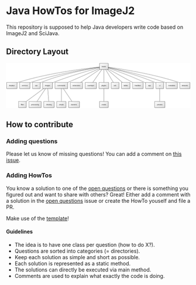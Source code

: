 # Java HowTos for ImageJ2

This repository is supposed to help Java developers write code based on ImageJ2 and SciJava.

## **Directory Layout**
![howtos folder and file map](howto_map.png)

## How to contribute

### Adding questions
Please let us know of missing questions! You can add a comment on [this issue](https://github.com/imagej/tutorials/issues/80). 

### Adding HowTos
You know a solution to one of the [open questions](https://github.com/imagej/tutorials/issues/80) or there is something you figured out and want to share with others? Great! Either add a comment with a solution in the [open questions](https://github.com/imagej/tutorials/issues/80) issue or create the HowTo youself and file a PR. 

Make use of the [template](Template.java)! 

#### Guidelines 
- The idea is to have one class per question (how to do X?).
- Questions are sorted into categories (= directories).
- Keep each solution as simple and short as possible.
- Each solution is represented as a static method.
- The solutions can directly be executed via main method.
- Comments are used to explain what exactly the code is doing. 
